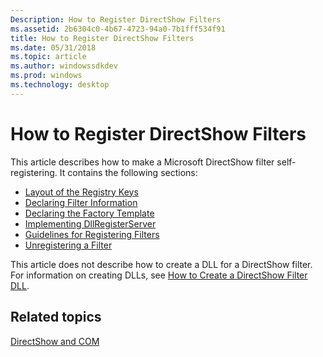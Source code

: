 ```yaml
---
Description: How to Register DirectShow Filters
ms.assetid: 2b6304c0-4b67-4723-94a0-7b1fff534f91
title: How to Register DirectShow Filters
ms.date: 05/31/2018
ms.topic: article
ms.author: windowssdkdev
ms.prod: windows
ms.technology: desktop
---
```


# How to Register DirectShow Filters

This article describes how to make a Microsoft DirectShow filter self-registering. It contains the following sections:

-   [Layout of the Registry Keys](layout-of-the-registry-keys.md)
-   [Declaring Filter Information](declaring-filter-information.md)
-   [Declaring the Factory Template](declaring-the-factory-template.md)
-   [Implementing DllRegisterServer](implementing-dllregisterserver.md)
-   [Guidelines for Registering Filters](guidelines-for-registering-filters.md)
-   [Unregistering a Filter](unregistering-a-filter.md)

This article does not describe how to create a DLL for a DirectShow filter. For information on creating DLLs, see [How to Create a DirectShow Filter DLL](how-to-create-a-dll.md).

## Related topics

<dl> <dt>

[DirectShow and COM](directshow-and-com.md)
</dt> </dl>

 

 



